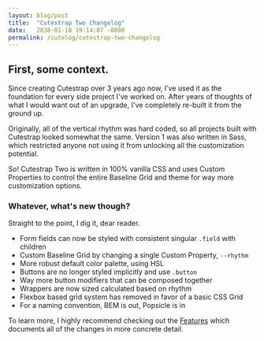 ```yaml
---
layout: blog/post
title:  "Cutestrap Two Changelog"
date:   2038-01-18 19:14:07 -0800
permalink: /cutelog/cutestrap-two-changelog
---
```


## First, some context.

Since creating Cutestrap over 3 years ago now, I've used it as the foundation
for every side project I've worked on. After years of thoughts of what I would
want out of an upgrade, I've completely re-built it from the ground up.

Originally, all of the vertical rhythm was hard coded, so all projects built
with Cutestrap looked somewhat the same. Version 1 was also written in Sass,
which restricted anyone not using it from unlocking all the customization
potential.

So! Cutestrap Two is written in 100% vanilla CSS and uses Custom Properties to
control the entire Baseline Grid and theme for way more customization options.

### Whatever, what's new though?

Straight to the point, I dig it, dear reader. 

* Form fields can now be styled with consistent singular `.field` with children
* Custom Baseline Grid by changing a single Custom Property, `--rhythm`
* More robust default color palette, using HSL
* Buttons are no longer styled implicitly and use `.button`
* Way more button modifiers that can be composed together
* Wrappers are now sized calculated based on rhythm
* Flexbox based grid system has removed in favor of a basic CSS Grid
* For a naming convention, BEM is out, Popsicle is in

To learn more, I highly recommend checking out the [Features](/features)
which documents all of the changes in more concrete detail.
